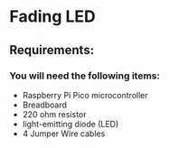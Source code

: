 # Fading LED
	
## Requirements:
	
### You will need the following items:
	
* Raspberry Pi Pico microcontroller
* Breadboard
* 220 ohm resistor
* light-emitting diode (LED)
* 4 Jumper Wire cables